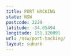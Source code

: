 ```yaml
---
title: PORT HACKING
state: NSW
postcode: 2229
latitude: -34.05494
longitude: 151.120091
url: /nsw/port-hacking/
layout: suburb
---
```

